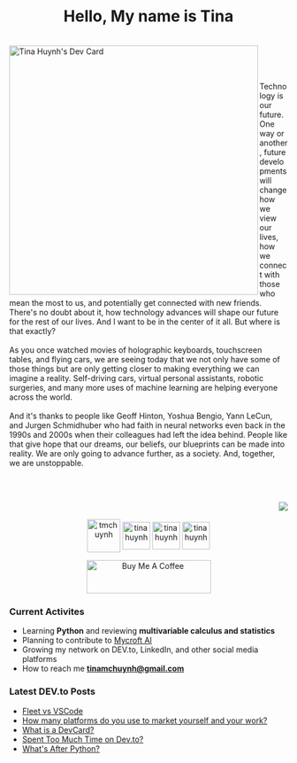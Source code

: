<h1 align="center">Hello, My name is Tina</h1>
<br>
  <a href="https://app.daily.dev/tmchuynh"><img align=left src="https://github.com/tmchuynh/tmchuynh/blob/master/devcard.svg" width="450" alt="Tina Huynh's Dev Card"/></a>

<div>
  <p align="left">&nbsp;<br><br><br>Technology is our future. One way or another, future developments will change how we view our lives, how we connect with those who mean the most to us, and potentially get connected with new friends. There's no doubt about it, how technology advances will shape our future for the rest of our lives. And I want to be in the center of it all. But where is that exactly?<br><br>As you once watched movies of holographic keyboards, touchscreen tables, and flying cars, we are seeing today that we not only have some of those things but are only getting closer to making everything we can imagine a reality. Self-driving cars, virtual personal assistants, robotic surgeries, and many more uses of machine learning are helping everyone across the world.<br><br>And it's thanks to people like Geoff Hinton, Yoshua Bengio, Yann LeCun, and Jurgen Schmidhuber who had faith in neural networks even back in the 1990s and 2000s when their colleagues had left the idea behind. People like that give hope that our dreams, our beliefs, our blueprints can be made into reality. We are only going to advance further, as a society. And, together, we are unstoppable.</p>
</div>

&nbsp;
<br>
<br>

<img align="right" src="https://github-readme-stats.vercel.app/api/top-langs/?username=tmchuynh&count_private=true&theme=dark&langs_count=3&card_width=525&hide=HTML,CSS">

&nbsp;
<br>

<div align="left">
  <p align="center">
    <a href="https://dev.to/tmchuynh" target="blank"><img align="center" src="https://github.com/tmchuynh/tmchuynh/blob/2dfeed835fbdf8d00121e9b981904611a10ba4cd/images/code.png" alt="tmchuynh" height="60" width="60" /></a>
    <a href="https://linkedin.com/in/tina huynh" target="blank"><img align="center" src="https://github.com/tmchuynh/tmchuynh/blob/2dfeed835fbdf8d00121e9b981904611a10ba4cd/images/linkedin.png" alt="tina huynh" height="50" width="50" /></a>
    <a href="https://twitter.com/tinamchuynh" target="blank"><img align="center" src="https://github.com/tmchuynh/tmchuynh/blob/2dfeed835fbdf8d00121e9b981904611a10ba4cd/images/twitter.png" alt="tina huynh" height="50" width="50" /></a>
    <a href="https://www.instagram.com/tmchuynh/" target="blank"><img align="center" src="https://github.com/tmchuynh/tmchuynh/blob/2dfeed835fbdf8d00121e9b981904611a10ba4cd/images/instagram.png" alt="tina huynh" height="50" width="50" /></a>
  </p>
  <p align="center">
    <a href="https://www.buymeacoffee.com/tmchuynh" target="_blank"><img src="https://github.com/t-mc-huynh/t-mc-huynh/blob/0bfb005d066ac2685c776a7c19e64fcfde2c4dd0/images/bmc-button.png" alt="Buy Me A Coffee" height="60" width="225"></a>
  </p>
</div>


### Current Activites
- Learning **Python** and reviewing **multivariable calculus and statistics**
- Planning to contribute to [Mycroft AI](https://mycroft.ai/contribute/)
- Growing my network on DEV.to, LinkedIn, and other social media platforms
- How to reach me **tinamchuynh@gmail.com**

### Latest DEV.to Posts
<!-- BLOG-POST-LIST:START -->
- [Fleet vs VSCode](https://dev.to/tmchuynh/fleet-vs-vscode-55al)
- [How many platforms do you use to market yourself and your work?](https://dev.to/tmchuynh/how-many-platforms-do-you-use-to-market-yourself-and-your-work-5f72)
- [What is a DevCard?](https://dev.to/tmchuynh/what-is-a-devcard-4g10)
- [Spent Too Much Time on Dev.to?](https://dev.to/tmchuynh/spent-too-much-time-on-devto-381j)
- [What&#39;s After Python?](https://dev.to/tmchuynh/whats-after-python-32h5)
<!-- BLOG-POST-LIST:END -->
